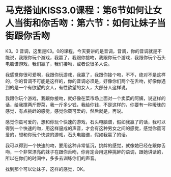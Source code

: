 # 马克搭讪KISS3.0课程：第6节如何让女人当街和你舌吻：第六节：如何让妹子当街跟你舌吻

K3。0 音调，这里是K3。0的课程，今天要讲的是音调，音调，你的音调就是不能说，我跟你玩个游戏，我赢了，我跟你接吻，我跟你玩个游戏，我跟你玩个石头电脑谱游戏，我们赢了，我们接吻，或者说很多人说。

我感觉你很可爱啊，我跟你玩游戏，我赢了，我跟你接个吻，不不，绝对不是这样的，你的音调不可能是这样的，你的音调必须是，好像你们两个在舌吻，好像你遇到的是一个有欲望的女人，有性欲望的女人，大部分人这样说。

我跟你玩个游戏，我跟你接吻，就好像在菜市场上面对一个卖菜的阿姨，说这样的话，给我撑两斤野菜，我一斤多少钱，我给你钱，不是这样的，你要有一种暧昧的感觉，有点挑衅的感觉，感觉你蛮可爱的，然后就是，再说。

感觉你蛮可爱的，想和你玩个快速的游戏，石头电脑谱，假如我赢了的话，我可以得到一个快速的吻，用这样逼成的声音，才会有这种男女之间的感觉，感觉你蛮可爱的，想和你玩个快速的游戏，石头电脑谱，假如我赢了的话。

我可以得到一个快速的吻，要用这种非常低沉，挑衅的感觉，就像她已经在跟你舌吻，一个非常漂亮的妹子在跟你舌吻，你肯定会用这种挑衅的语调，跟她讲话的，所以在你们的时间中，多多去训练你们的声音。

找到那个可以让妹子，这样的感觉，OK。